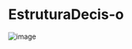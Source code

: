 # EstruturaDecis-o

![image](https://user-images.githubusercontent.com/28194425/134526990-37d39067-d704-4dde-ac23-04c40b15b620.png)

